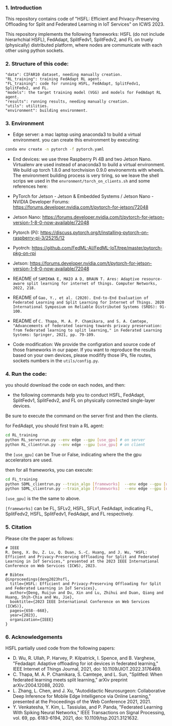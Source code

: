 
### 1. Introduction
This repository contains code of "HSFL: Efficient and Privacy-Preserving Offloading for Split and Federated Learning in IoT Services" on ICWS 2023.

This repository implements the following frameworks: HSFL (do not include hierarhchial HSFL), FedAdapt, SplitFedv1, SplitFedv2, and FL on truely (physically) distributed platform, where nodes are communicate with each other using python sockets.


### 2. Structure of this code:
```
"data": CIFAR10 dataset, needing manually creation.
"RL_training": training FedAdapt RL agent.
"FL_training": code for running HSFL, FedAdapt, SplitFedv1, SplitFedv2, and FL.
"models": the target training model (VGG) and models for FedAdapt RL agent.
"results": running results, needing manually creation.
"utils": utilities.
"environment": building environment.
```

### 3. Environment
* Edge server:
a mac laptop using anaconda3 to build a virtual environment.
you can create this environment by executing:
```bash
conda env create -n pytorch -f pytorch.yaml
```
* End devices:
we use three Raspberry Pi 4B and two Jetson Nano.
Virtualenv are used instead of anaconda3 to build a virtual environment.
We build up torch 1.8.0 and torchvision 0.9.0 environemnts with wheels.
The environment building process is very tiring, so we leave the shell scrips we used in the `envronment/torch_on_clients.sh` and some references here:
* PyTorch for Jetson - Jetson & Embedded Systems / Jetson Nano - NVIDIA Developer Forums: https://forums.developer.nvidia.com/t/pytorch-for-jetson/72048
* Jetson Nano: https://forums.developer.nvidia.com/t/pytorch-for-jetson-version-1-8-0-now-available/72048
* Pytorch (Pi): https://discuss.pytorch.org/t/installing-pytorch-on-raspberry-pi-3/25215/12
* Pyotrch: https://github.com/FedML-AI/FedML-IoT/tree/master/pytorch-pkg-on-rpi
* Jetson: https://forums.developer.nvidia.com/t/pytorch-for-jetson-version-1-8-0-now-available/72048
* README of `SAMIKWA E, MAIO A D, BRAUN T. Ares: Adaptive resource-aware split learning for internet of things. Computer Networks, 2022, 218.`
* README of `Gao, Y., et al. (2020). End-to-End Evaluation of Federated Learning and Split Learning for Internet of Things. 2020 International Symposium on Reliable Distributed Systems (SRDS): 91-100.`
* README of `C. Thapa, M. A. P. Chamikara, and S. A. Camtepe, "Advancements of federated learning towards privacy preservation: from federated learning to split learning," in Federated Learning Systems: Springer, 2021, pp. 79-109.`

* Code modification:
We provide the configration and source code of those frameworks in our paper. If you want to reproduce the results based on your own devices, please modifify those IPs, file routes, sockets numbers in the `utils/config.py`.

### 4. Run the code:
you should download the code on each nodes, and then:

* the following commands help you to conduct HSFL, FedAdapt, SplitFedv1, SplitFedv2, and FL on physically connected single-layer devices.

Be sure to execute the command on the server first and then the clients.

for FedAdapt, you should first train a RL agent:
```bash
cd RL_training
python RL_serverrun.py --env edge --gpu [use_gpu] # on server
python RL_clientrun.py --env edge --gpu [use_gpu] # on client
```
the `[use_gpu]` can be True or False, indicating where the the gpu accelerators are used.

then for all frameworks, you can execute:
```bash
cd FL_training
python SDML_clientrun.py --train_algo [frameworks]  --env edge --gpu [use_gpu] # on server
python SDML_clientrun.py --train_algo [frameworks]  --env edge --gpu [use_gpu] # on client
```
`[use_gpu]` is the the same to above.

`[frameworks]` can be FL, SFLv2, HSFL, SFLv1, FedAdapt, indicating FL, SplitFedv2, HSFL, SplitFedv1, FedAdapt, and FL respectively.


### 5. Citation

Please cite the paper as follows: 

```
# IEEE
R. Deng, X. Du, Z. Lu, Q. Duan, S.-C. Huang, and J. Wu, "HSFL: Efficient and Privacy-Preserving Offloading for Split and Federated Learning in IoT Services," presented at the 2023 IEEE International Conference on Web Services (ICWS), 2023.

# Bibtex
@inproceedings{deng2023hsfl,
  title={HSFL: Efficient and Privacy-Preserving Offloading for Split and Federated Learning in IoT Services},
  author={Deng, Ruijun and Du, Xin and Lu, Zhihui and Duan, Qiang and Huang, Shih-Chia and Wu, Jie},
  booktitle={2023 IEEE International Conference on Web Services (ICWS)},
  pages={658--668},
  year={2023},
  organization={IEEE}
}
```

### 6. Acknowledgements
HSFL partially used code from the following papers:
* D. Wu, R. Ullah, P. Harvey, P. Kilpatrick, I. Spence, and B. Varghese, "Fedadapt: Adaptive offloading for iot devices in federated learning," IEEE Internet of Things Journal, 2021, doi: 10.1109/JIOT.2022.3176469.
* C. Thapa, M. A. P. Chamikara, S. Camtepe, and L. Sun, "Splitfed: When federated learning meets split learning," arXiv preprint arXiv:2004.12088, 2020.
* L. Zhang, L. Chen, and J. Xu, "Autodidactic Neurosurgeon: Collaborative Deep Inference for Mobile Edge Intelligence via Online Learning," presented at the Proceedings of the Web Conference 2021, 2021.
* Y. Venkatesha, Y. Kim, L. Tassiulas, and P. Panda, "Federated Learning With Spiking Neural Networks," IEEE Transactions on Signal Processing, vol. 69, pp. 6183-6194, 2021, doi: 10.1109/tsp.2021.3121632.

